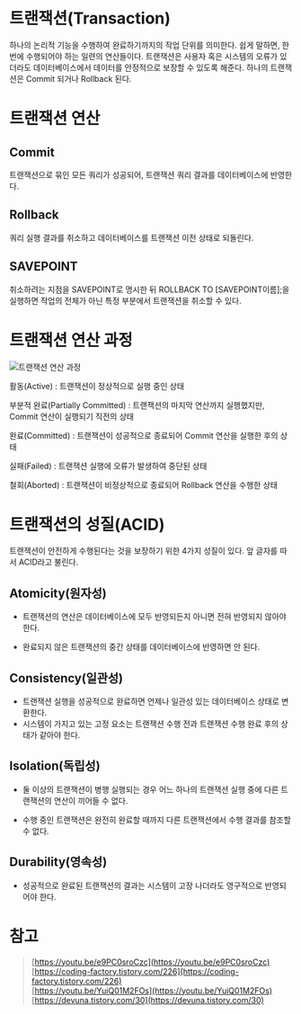 # 트랜잭션(Transaction)

하나의 논리적 기능을 수행하여 완료하기까지의 작업 단위를 의미한다. 쉽게 말하면, 한 번에 수행되어야 하는 일련의 연산들이다. 트랜잭션은 사용자 혹은 시스템의 오류가 있더라도 데이터베이스에서 데이터를 안정적으로 보장할 수 있도록 해준다. 하나의 트랜잭션은 Commit 되거나 Rollback 된다.

# 트랜잭션 연산

## Commit

트랜잭션으로 묶인 모든 쿼리가 성공되어, 트랜잭션 쿼리 결과를 데이터베이스에 반영한다.

## Rollback

쿼리 실행 결과를 취소하고 데이터베이스를 트랜잭션 이전 상태로 되돌린다.

## SAVEPOINT

취소하려는 지점을 SAVEPOINT로 명시한 뒤 ROLLBACK TO [SAVEPOINT이름];을 실행하면 작업의 전체가 아닌 특정 부분에서 트랜잭션을 취소할 수 있다.

# 트랜잭션 연산 과정

![트랜잭션 연산 과정](https://lh3.googleusercontent.com/proxy/3TCNDmjobwPfEAjZkz6VEk8bYIcTYSujrlGx-g2BeKJF60Y-oAHYn9tFbLrnl64a2bGqdQsTRfYLKMlVXtTFQZ1wRYWdmItYO_1CueVwOAeIN06xN36RHKbuYSeeZRn0xi5wqF6JnjkA_j6HzFqZvUEC2nMDF8kB1SD4LkQz3XMh-68Em1bmFbm2JPTLEjkH-lJ3ktgIDCuBxYZPVQoONxe6OE5UvKir1idvvdPrkY5UhYQdorIS54bP834aXe51ZCX7IGR0wpb683p2tV0 "트랜잭션 연산 과정")

활동(Active) : 트랜잭션이 정상적으로 실행 중인 상태

부분적 완료(Partially Committed) : 트랜잭션의 마지막 연산까지 실행했지만, Commit 연산이 실행되기 직전의 상태

완료(Committed) : 트랜잭션이 성공적으로 종료되어 Commit 연산을 실행한 후의 상태

실패(Failed) : 트랜잭션 실행에 오류가 발생하여 중단된 상태

철회(Aborted) : 트랜잭션이 비정상적으로 종료되어 Rollback 연산을 수행한 상태

# 트랜잭션의 성질(ACID)

트랜잭션이 안전하게 수행된다는 것을 보장하기 위한 4가지 성질이 있다. 앞 글자를 따서 ACID라고 불린다.

## Atomicity(원자성)

- 트랜잭션의 연산은 데이터베이스에 모두 반영되든지 아니면 전혀 반영되지 않아야 한다.

- 완료되지 않은 트랜잭션의 중간 상태를 데이터베이스에 반영하면 안 된다.

## Consistency(일관성)

- 트랜잭션 실행을 성공적으로 완료하면 언제나 일관성 있는 데이터베이스 상태로 변환한다.
- 시스템이 가지고 있는 고정 요소는 트랜잭션 수행 전과 트랜잭션 수행 완료 후의 상태가 같아야 한다.

## Isolation(독립성)

- 둘 이상의 트랜잭션이 병행 실행되는 경우 어느 하나의 트랜잭션 실행 중에 다른 트랜잭션의 연산이 끼어들 수 없다.

- 수행 중인 트랜잭션은 완전히 완료할 때까지 다른 트랜잭션에서 수행 결과를 참조할 수 없다.

## Durability(영속성)

- 성공적으로 완료된 트랜잭션의 결과는 시스템이 고장 나더라도 영구적으로 반영되어야 한다.

# 참고

> [https://youtu.be/e9PC0sroCzc](https://youtu.be/e9PC0sroCzc)  
> [https://coding-factory.tistory.com/226](https://coding-factory.tistory.com/226)  
> [https://youtu.be/YuiQ01M2FOs](https://youtu.be/YuiQ01M2FOs)  
> [https://devuna.tistory.com/30](https://devuna.tistory.com/30)
